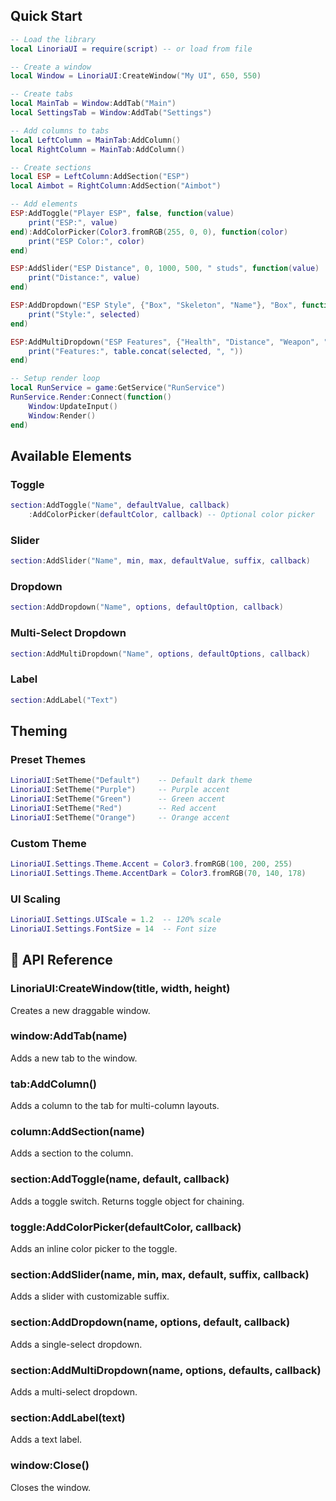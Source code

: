 ## Quick Start

```lua
-- Load the library
local LinoriaUI = require(script) -- or load from file

-- Create a window
local Window = LinoriaUI:CreateWindow("My UI", 650, 550)

-- Create tabs
local MainTab = Window:AddTab("Main")
local SettingsTab = Window:AddTab("Settings")

-- Add columns to tabs
local LeftColumn = MainTab:AddColumn()
local RightColumn = MainTab:AddColumn()

-- Create sections
local ESP = LeftColumn:AddSection("ESP")
local Aimbot = RightColumn:AddSection("Aimbot")

-- Add elements
ESP:AddToggle("Player ESP", false, function(value)
    print("ESP:", value)
end):AddColorPicker(Color3.fromRGB(255, 0, 0), function(color)
    print("ESP Color:", color)
end)

ESP:AddSlider("ESP Distance", 0, 1000, 500, " studs", function(value)
    print("Distance:", value)
end)

ESP:AddDropdown("ESP Style", {"Box", "Skeleton", "Name"}, "Box", function(selected)
    print("Style:", selected)
end)

ESP:AddMultiDropdown("ESP Features", {"Health", "Distance", "Weapon", "Team"}, {"Health"}, function(selected)
    print("Features:", table.concat(selected, ", "))
end)

-- Setup render loop
local RunService = game:GetService("RunService")
RunService.Render:Connect(function()
    Window:UpdateInput()
    Window:Render()
end)
```

## Available Elements

### Toggle
```lua
section:AddToggle("Name", defaultValue, callback)
    :AddColorPicker(defaultColor, callback) -- Optional color picker
```

### Slider
```lua
section:AddSlider("Name", min, max, defaultValue, suffix, callback)
```

### Dropdown
```lua
section:AddDropdown("Name", options, defaultOption, callback)
```

### Multi-Select Dropdown
```lua
section:AddMultiDropdown("Name", options, defaultOptions, callback)
```

### Label
```lua
section:AddLabel("Text")
```

## Theming

### Preset Themes
```lua
LinoriaUI:SetTheme("Default")    -- Default dark theme
LinoriaUI:SetTheme("Purple")     -- Purple accent
LinoriaUI:SetTheme("Green")      -- Green accent
LinoriaUI:SetTheme("Red")        -- Red accent
LinoriaUI:SetTheme("Orange")     -- Orange accent
```

### Custom Theme
```lua
LinoriaUI.Settings.Theme.Accent = Color3.fromRGB(100, 200, 255)
LinoriaUI.Settings.Theme.AccentDark = Color3.fromRGB(70, 140, 178)
```

### UI Scaling
```lua
LinoriaUI.Settings.UIScale = 1.2  -- 120% scale
LinoriaUI.Settings.FontSize = 14  -- Font size
```

## 📝 API Reference

### LinoriaUI:CreateWindow(title, width, height)
Creates a new draggable window.

### window:AddTab(name)
Adds a new tab to the window.

### tab:AddColumn()
Adds a column to the tab for multi-column layouts.

### column:AddSection(name)
Adds a section to the column.

### section:AddToggle(name, default, callback)
Adds a toggle switch. Returns toggle object for chaining.

### toggle:AddColorPicker(defaultColor, callback)
Adds an inline color picker to the toggle.

### section:AddSlider(name, min, max, default, suffix, callback)
Adds a slider with customizable suffix.

### section:AddDropdown(name, options, default, callback)
Adds a single-select dropdown.

### section:AddMultiDropdown(name, options, defaults, callback)
Adds a multi-select dropdown.

### section:AddLabel(text)
Adds a text label.

### window:Close()
Closes the window.
